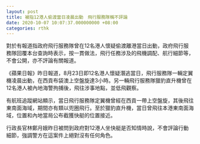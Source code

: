 ```yaml
---
layout: post
title: 被指12港人偷渡當日凌晨出動　飛行服務隊稱不評論
date: 2020-10-07 10:07:37.000000000 +08:00
categories: rthk
---
```


對於有報道指政府飛行服務隊曾在12名港人懷疑偷渡離港當日出動，政府飛行服務隊回覆本台查詢時表示，按一貫做法，飛行任務涉及的飛機調配、航行細節等，不會公開，亦不評論有關報道。

《蘋果日報》昨日報道，8月23日即12名港人懷疑潛逃當日，飛行服務隊一輛定翼機凌晨出動，在西貢布袋澳上空盤旋達3小時。另一輛飛行服務隊獵豹直升機曾在12名港人被內地海警拘捕後，飛往涉事地點，並低飛觀察。

有航班追蹤網站顯示，當日飛行服務隊定翼機曾經在西貢一帶上空盤旋，其後飛往東南面海域，期間亦有類以兜圈飛行。至於獵豹直升機，當日曾飛往本港東南面海域，位置和內地當局公布截獲快艇的位置接近。

行政長官林鄭月娥昨日被問到政府對12港人坐快艇是否知情時說，不會評論行動細節，強調警方在這案件上絕對沒有任何角色。
